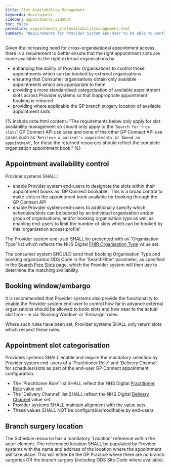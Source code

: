 ```yaml
---
title: Slot Availability Management
keywords: development
sidebar: appointments_sidebar
toc: false
permalink: appointments_slotavailabilitymanagement.html
summary: "Requirements for Provider System End-User to be able to configure what slots are available to GP Connect Consumers"
---
```


Given the increasing need for cross-organisational appointment access, there is a requirement to better ensure that the right appointment slots are made available to the right external organisations by
  - enhancing the ability of Provider Organisations to control those appointments which can be booked by external organisations
  - ensuring that Consumer organisations obtain only available appointments which are appropriate to them
  - providing a more standardised categorisation of available appointment slots across Provider systems so that inappropriate appointment booking is reduced
  - providing where applicable the GP branch surgery location of available appointment slots

{% include note.html content="The requirements below only apply for slot availability management so should only apply to the '`Search for free slots`' GP Connect API use case and none of the other GP Connect API use cases such as '`Retrieve a patient's appointments`' or '`Amend an appointment`', for these the returned resources should reflect the complete organization appointment book." %}
  
## Appointment availability control ##

Provider systems SHALL:
- enable Provider system end-users to designate the slots within their appointment books as 'GP Connect bookable'. This is a broad control to make slots in the appointment book available for booking through the GP Connect API
- enable Provider system end-users to additionally specify which schedules/slots can be booked by an individual organisation and/or group of organisations, and/or booking organisation type as well as enabling end-users to limit the number of slots which can be booked by this 'organisation access profile'

The Provider system end-user SHALL be presented with an 'Organisation Type' list which reflects the NHS Digital [FHIR Organisation Type](https://fhir.nhs.uk/STU3/ValueSet/GPConnect-OrganisationType-1) value set.

The consumer system SHOULD send their booking Organisation Type and booking organization ODS Code in the 'SearchFilter' parameter, as specified in the [Search Free Slots](appointments_use_case_search_for_free_slots.html) page, which the Provider system will then use to determine the matching availability.

## Booking window/embargo ##
It is recommended that Provider systems also provide the functionality to enable the Provider system end-user to control how far in advance external organisations should be allowed to book slots and how near to the actual slot time - ie via 'Booking Window' or 'Embargo' rules.

Where such rules have been set, Provider systems SHALL only return slots which respect these rules.

## Appointment slot categorisation ##

Providers systems SHALL enable and require the mandatory selection by Provider system end-users of a 'Practitioner Role' and 'Delivery Channel' for schedules/slots as part of the end-user GP Connect appointment configuration.

- The 'Practitioner Role' list SHALL reflect the NHS Digital [Practitioner Role](https://fhir.nhs.uk/STU3/ValueSet/GPConnect-PractitionerRole-1) value set.
- The 'Delivery Channel' list SHALL reflect the NHS Digital [Delivery Channel](https://fhir.nhs.uk/STU3/ValueSet/GPConnect-DeliveryChannel-1) value set.
- Provider systems SHALL maintain alignment with the value sets.
- These values SHALL NOT be configurable/modifiable by end-users.


## Branch surgery location ##

The Schedule resource has a mandatory 'Location' reference within the actor element. The referenced location SHALL be populated by Provider systems with the name and address of the location where the appointment will take place. This will either be the GP Practice where there are no branch surgeries OR the branch surgery (including ODS Site Code where available).
